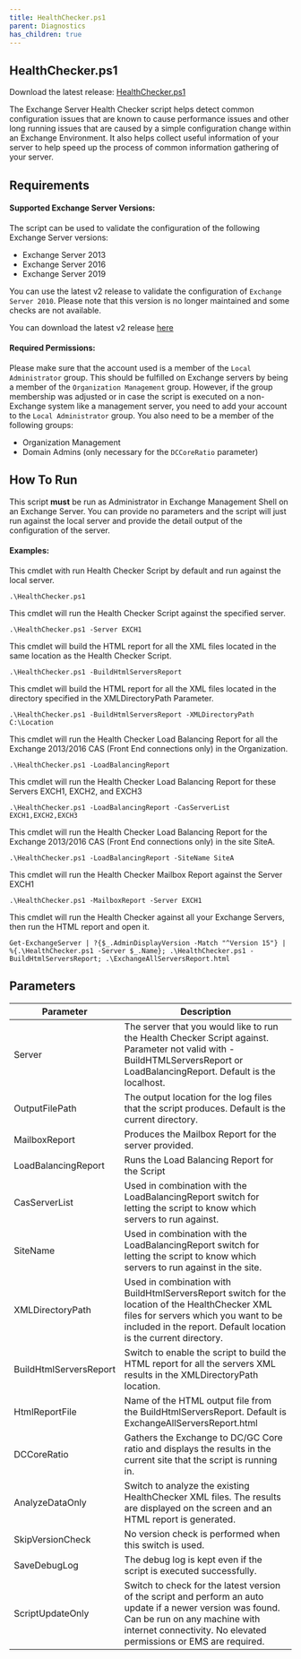 ```yaml
---
title: HealthChecker.ps1
parent: Diagnostics
has_children: true
---
```


## HealthChecker.ps1

Download the latest release: [HealthChecker.ps1](https://github.com/microsoft/CSS-Exchange/releases/latest/download/HealthChecker.ps1)

The Exchange Server Health Checker script helps detect common configuration issues that are known to cause performance issues and other long running issues that are caused by a simple configuration change within an Exchange Environment. It also helps collect useful information of your server to help speed up the process of common information gathering of your server.


## Requirements
#### Supported Exchange Server Versions:
The script can be used to validate the configuration of the following Exchange Server versions:
- Exchange Server 2013
- Exchange Server 2016
- Exchange Server 2019

You can use the latest v2 release to validate the configuration of `Exchange Server 2010`. Please note that this version is no longer maintained and some checks are not available.

You can download the latest v2 release [here](https://aka.ms/ExHCDownloadv2)

#### Required Permissions:
Please make sure that the account used is a member of the `Local Administrator` group. This should be fulfilled on Exchange servers by being a member of the  `Organization Management` group. However, if the group membership was adjusted or in case the script is executed on a non-Exchange system like a management server, you need to add your account to the `Local Administrator` group. You also need to be a member of the following groups:

- Organization Management
- Domain Admins (only necessary for the `DCCoreRatio` parameter)

## How To Run
This script **must** be run as Administrator in Exchange Management Shell on an Exchange Server. You can provide no parameters and the script will just run against the local server and provide the detail output of the configuration of the server.

#### Examples:

This cmdlet with run Health Checker Script by default and run against the local server.

```
.\HealthChecker.ps1
```

This cmdlet will run the Health Checker Script against the specified server.

```
.\HealthChecker.ps1 -Server EXCH1
```
This cmdlet will build the HTML report for all the XML files located in the same location as the Health Checker Script.

```
.\HealthChecker.ps1 -BuildHtmlServersReport
```

This cmdlet will build the HTML report for all the XML files located in the directory specified in the XMLDirectoryPath Parameter.

```
.\HealthChecker.ps1 -BuildHtmlServersReport -XMLDirectoryPath C:\Location
```

This cmdlet will run the Health Checker Load Balancing Report for all the Exchange 2013/2016 CAS (Front End connections only) in the Organization.

```
.\HealthChecker.ps1 -LoadBalancingReport
```

This cmdlet will run the Health Checker Load Balancing Report for these Servers EXCH1, EXCH2, and EXCH3

```
.\HealthChecker.ps1 -LoadBalancingReport -CasServerList EXCH1,EXCH2,EXCH3
```

This cmdlet will run the Health Checker Load Balancing Report for the Exchange 2013/2016 CAS (Front End connections only) in the site SiteA.

```
.\HealthChecker.ps1 -LoadBalancingReport -SiteName SiteA
```

This cmdlet will run the Health Checker Mailbox Report against the Server EXCH1

```
.\HealthChecker.ps1 -MailboxReport -Server EXCH1
```

This cmdlet will run the Health Checker against all your Exchange Servers, then run the HTML report and open it.

```
Get-ExchangeServer | ?{$_.AdminDisplayVersion -Match "^Version 15"} | %{.\HealthChecker.ps1 -Server $_.Name}; .\HealthChecker.ps1 -BuildHtmlServersReport; .\ExchangeAllServersReport.html
```

## Parameters

Parameter | Description
----------|------------
Server | The server that you would like to run the Health Checker Script against. Parameter not valid with -BuildHTMLServersReport or LoadBalancingReport. Default is the localhost.
OutputFilePath | The output location for the log files that the script produces. Default is the current directory.
MailboxReport | Produces the Mailbox Report for the server provided.
LoadBalancingReport | Runs the Load Balancing Report for the Script
CasServerList | Used in combination with the LoadBalancingReport switch for letting the script to know which servers to run against.
SiteName | Used in combination with the LoadBalancingReport switch for letting the script to know which servers to run against in the site.
XMLDirectoryPath | Used in combination with BuildHtmlServersReport switch for the location of the HealthChecker XML files for servers which you want to be included in the report. Default location is the current directory.
BuildHtmlServersReport | Switch to enable the script to build the HTML report for all the servers XML results in the XMLDirectoryPath location.
HtmlReportFile | Name of the HTML output file from the BuildHtmlServersReport. Default is ExchangeAllServersReport.html
DCCoreRatio | Gathers the Exchange to DC/GC Core ratio and displays the results in the current site that the script is running in.
AnalyzeDataOnly | Switch to analyze the existing HealthChecker XML files. The results are displayed on the screen and an HTML report is generated.
SkipVersionCheck | No version check is performed when this switch is used.
SaveDebugLog | The debug log is kept even if the script is executed successfully.
ScriptUpdateOnly | Switch to check for the latest version of the script and perform an auto update if a newer version was found. Can be run on any machine with internet connectivity. No elevated permissions or EMS are required.